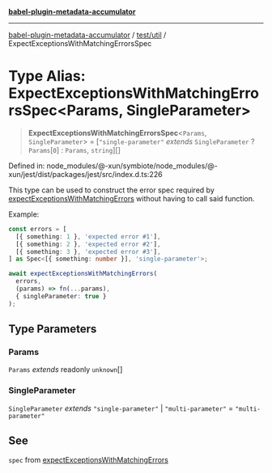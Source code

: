 [**babel-plugin-metadata-accumulator**](../../../README.md)

***

[babel-plugin-metadata-accumulator](../../../README.md) / [test/util](../README.md) / ExpectExceptionsWithMatchingErrorsSpec

# Type Alias: ExpectExceptionsWithMatchingErrorsSpec\<Params, SingleParameter\>

> **ExpectExceptionsWithMatchingErrorsSpec**\<`Params`, `SingleParameter`\> = \[`"single-parameter"` *extends* `SingleParameter` ? `Params`\[`0`\] : `Params`, `string`\][]

Defined in: node\_modules/@-xun/symbiote/node\_modules/@-xun/jest/dist/packages/jest/src/index.d.ts:226

This type can be used to construct the error spec required by
[expectExceptionsWithMatchingErrors](../functions/expectExceptionsWithMatchingErrors.md) without having to call said
function.

Example:

```typescript
const errors = [
  [{ something: 1 }, 'expected error #1'],
  [{ something: 2 }, 'expected error #2'],
  [{ something: 3 }, 'expected error #3'],
] as Spec<[{ something: number }], 'single-parameter'>;

await expectExceptionsWithMatchingErrors(
  errors,
  (params) => fn(...params),
  { singleParameter: true }
);
```

## Type Parameters

### Params

`Params` *extends* readonly `unknown`[]

### SingleParameter

`SingleParameter` *extends* `"single-parameter"` \| `"multi-parameter"` = `"multi-parameter"`

## See

`spec` from [expectExceptionsWithMatchingErrors](../functions/expectExceptionsWithMatchingErrors.md)
